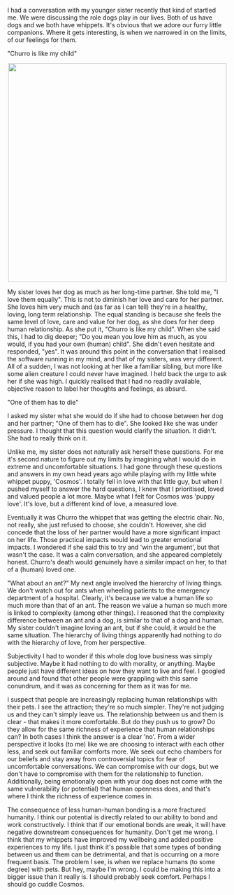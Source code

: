 I had a conversation with my younger sister recently that kind of startled me. We were discussing the role dogs play in our lives. Both of us have dogs and we both have whippets. It's obvious that we adore our furry little companions. Where it gets interesting, is when we narrowed in on the limits, of our feelings for them.

"Churro is like my child"

<p align="center">
<img src="whippets.png" width="500">
</p>

My sister loves her dog as much as her long-time partner. She told me, "I love them equally". This is not to diminish her love and care for her partner. She loves him very much and (as far as I can tell) they're in a healthy, loving, long term relationship. The equal standing is because she feels the same level of love, care and value for her dog, as she does for her deep human relationship. As she put it, "Churro is like my child". When she said this, I had to dig deeper; "Do you mean you love him as much, as you would, if you had your own (human) child". She didn't even hesitate and responded, "yes". It was around this point in the conversation that I realised the software running in my mind, and that of my sisters, was very different. All of a sudden, I was not looking at her like a familiar sibling, but more like some alien creature I could never have imagined. I held back the urge to ask her if she was high. I quickly realised that I had no readily available, objective reason to label her thoughts and feelings, as absurd.

"One of them has to die"

I asked my sister what she would do if she had to choose between her dog and her partner; "One of them has to die". She looked like she was under pressure. I thought that this question would clarify the situation. It didn't. She had to really think on it. 

Unlike me, my sister does not naturally ask herself these questions. For me it's second nature to figure out my limits by imagining what I would do in extreme and uncomfortable situations. I had gone through these questions and answers in my own head years ago while playing with my little white whippet puppy, 'Cosmos'. I totally fell in love with that little guy, but when I pushed myself to answer the hard questions, I knew that I prioritised, loved and valued people a lot more. Maybe what I felt for Cosmos was 'puppy love'. It's love, but a different kind of love, a measured love.

Eventually it was Churro the whippet that was getting the electric chair. No, not really, she just refused to choose, she couldn't. However, she did concede that the loss of her partner would have a more significant impact on her life. Those practical impacts would lead to greater emotional impacts. I wondered if she said this to try and 'win the argument', but that wasn't the case. It was a calm conversation, and she appeared completely honest. Churro's death would genuinely have a similar impact on her, to that of a (human) loved one.

"What about an ant?"
My next angle involved the hierarchy of living things. We don't watch out for ants when wheeling patients to the emergency department of a hospital. Clearly, it's because we value a human life so much more than that of an ant. The reason we value a human so much more is linked to complexity (among other things). I reasoned that the complexity difference between an ant and a dog, is similar to that of a dog and human. My sister couldn't imagine loving an ant, but if she could, it would be the same situation. The hierarchy of living things apparently had nothing to do with the hierarchy of love, from her perspective.

Subjectivity
I had to wonder if this whole dog love business was simply subjective. Maybe it had nothing to do with morality, or anything. Maybe people just have different ideas on how they want to live and feel. I googled around and found that other people were grappling with this same conundrum, and it was as concerning for them as it was for me.

I suspect that people are increasingly replacing human relationships with their pets. I see the attraction; they're so much simpler. They're not judging us and they can't simply leave us. The relationship between us and them is clear - that makes it more comfortable. But do they push us to grow? Do they allow for the same richness of experience that human relationships can? In both cases I think the answer is a clear 'no'. From a wider perspective it looks (to me) like we are choosing to interact with each other less, and seek out familiar comforts more. We seek out echo chambers for our beliefs and stay away from controversial topics for fear of uncomfortable conversations. We can compromise with our dogs, but we don't have to compromise with them for the relationship to function. Additionally, being emotionally open with your dog does not come with the same vulnerability (or potential) that human openness does, and that's where I think the richness of experience comes in.

The consequence of less human-human bonding is a more fractured humanity. I think our potential is directly related to our ability to bond and work constructively. I think that if our emotional bonds are weak, it will have negative downstream consequences for humanity. Don't get me wrong. I think that my whippets have improved my wellbeing and added positive experiences to my life. I just think it's possible that some types of bonding between us and them can be detrimental, and that is occurring on a more frequent basis. The problem I see, is when we replace humans (to some degree) with pets. But hey, maybe I'm wrong. I could be making this into a bigger issue than it really is. I should probably seek comfort. Perhaps I should go cuddle Cosmos.